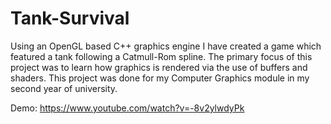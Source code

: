 # Tank-Survival
Using an OpenGL based C++ graphics engine I have created a game which featured a tank following a Catmull-Rom spline. The primary focus of this project was to learn how graphics is rendered via the use of buffers and shaders. This project was done for my Computer Graphics module in my second year of university.

Demo: https://www.youtube.com/watch?v=-8v2ylwdyPk
